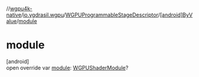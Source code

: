 //[wgpu4k-native](../../../../index.md)/[io.ygdrasil.wgpu](../../index.md)/[WGPUProgrammableStageDescriptor](../index.md)/[[android]ByValue](index.md)/[module](module.md)

# module

[android]\
open override var [module](module.md): [WGPUShaderModule](../../-w-g-p-u-shader-module/index.md)?